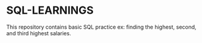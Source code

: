 # SQL-LEARNINGS
This repository contains basic SQL practice ex: finding the highest, second, and third highest salaries.
